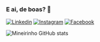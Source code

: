 ### E ai, de boas? 👋

[![Linkedin](https://img.shields.io/badge/GitHub-100000?style=for-the-badge&logo=github&logoColor=white)](https://www.linkedin.com/in/lucas-tadeu-lopes/)
[![Instagram](https://img.shields.io/badge/Instagram-E4405F?style=for-the-badge&logo=instagram&logoColor=white)](https://www.instagram.com/lucas.tlopes/)
[![Facebook](https://img.shields.io/badge/Facebook-1877F2?style=for-the-badge&logo=facebook&logoColor=white)](https://www.facebook.com/kaduh.lopes)

![Mineirinho GitHub stats](https://github-readme-stats.vercel.app/api?username=DEVLucasLopess&show_icons=true&theme=dark)
